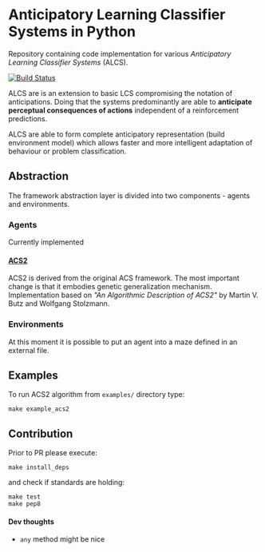 # Anticipatory Learning Classifier Systems in Python
Repository containing code implementation for various *Anticipatory Learning Classifier Systems* (ALCS).

[![Build Status](https://travis-ci.org/khozzy/ACS.svg?branch=master)](https://travis-ci.org/khozzy/ACS)


ALCS are is an extension to basic LCS compromising the notation of anticipations. Doing that the systems predominantly are able to **anticipate perceptual consequences of actions** independent of a reinforcement predictions.
 
 ALCS are able to form complete anticipatory representation (build environment model) which allows faster
 and more intelligent adaptation of behaviour or problem classification.

## Abstraction
The framework abstraction layer is divided into two components - agents and environments.

### Agents
Currently implemented
#### [ACS2](acs/agent/acs2/ACS2.py)
ACS2 is derived from the original ACS framework. The most important change is that it embodies genetic generalization mechanism. Implementation based on *"An Algorithmic Description of ACS2"* by Martin V. Butz and Wolfgang Stolzmann.

### Environments
At this moment it is possible to put an agent into a maze defined in an external file.

## Examples
To run ACS2 algorithm from `examples/` directory type:

    make example_acs2

## Contribution
Prior to PR please execute:

    make install_deps
    
and check if standards are holding:

    make test
    make pep8

#### Dev thoughts
- `any` method might be nice
